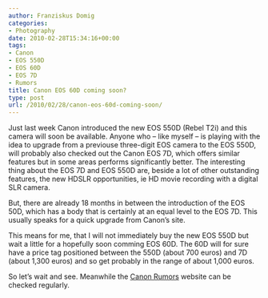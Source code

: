 ```yaml
---
author: Franziskus Domig
categories:
- Photography
date: 2010-02-28T15:34:16+00:00
tags:
- Canon
- EOS 550D
- EOS 60D
- EOS 7D
- Rumors
title: Canon EOS 60D coming soon?
type: post
url: /2010/02/28/canon-eos-60d-coming-soon/
---
```


Just last week Canon introduced the new EOS 550D (Rebel T2i) and this camera will soon be available. Anyone who &#8211; like myself &#8211; is playing with the idea to upgrade from a previouse three-digit EOS camera to the EOS 550D, will probably also checked out the Canon EOS 7D, which offers similar features but in some areas performs significantly better. The interesting thing about the EOS 7D and EOS 550D are, beside a lot of other outstanding features, the new HDSLR opportunities, ie HD movie recording with a digital SLR camera.

But, there are already 18 months in between the introduction of the EOS 50D, which has a body that is certainly at an equal level to the EOS 7D. This usually speaks for a quick upgrade from Canon&#8217;s site.

This means for me, that I will not immediately buy the new EOS 550D but wait a little for a hopefully soon comming EOS 60D. The 60D will for sure have a price tag positioned between the 550D (about 700 euros) and 7D (about 1,300 euros) and so get probably in the range of about 1,000 euros.

So let&#8217;s wait and see. Meanwhile the [Canon Rumors][1] website can be checked regularly.
  
[1]: http://www.canonrumors.com
